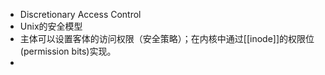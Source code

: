 - Discretionary Access Control
- Unix的安全模型
- 主体可以设置客体的访问权限（安全策略）；在内核中通过[[inode]]的权限位(permission bits)实现。
-